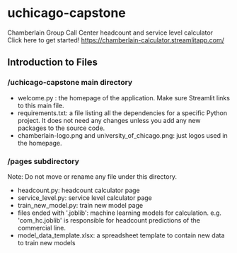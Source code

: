 # uchicago-capstone
Chamberlain Group Call Center headcount and service level calculator  
Click here to get started! https://chamberlain-calculator.streamlitapp.com/ 

## Introduction to Files
### /uchicago-capstone main directory
* welcome.py : the homepage of the application. Make sure Streamlit links to this main file.  
* requirements.txt: a file listing all the dependencies for a specific Python project. It does not need any changes unless you add any new packages to the source code.  
* chamberlain-logo.png and university_of_chicago.png: just logos used in the homepage.
### /pages subdirectory
Note: Do not move or rename any file under this directory.
* headcount.py: headcount calculator page
* service_level.py: service level calculator page
* train_new_model.py: train new model page
* files ended with '.joblib': machine learning models for calculation. e.g. 'com_hc.joblib' is responsible for headcount predictions of the commercial line.
* model_data_template.xlsx: a spreadsheet template to contain new data to train new models
